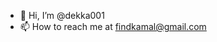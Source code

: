 - 👋 Hi, I’m @dekka001
- 📫 How to reach me at findkamal@gmail.com

<!---
dekka001/dekka001 is a ✨ special ✨ repository because its `README.md` (this file) appears on your GitHub profile.
You can click the Preview link to take a look at your changes.
--->
